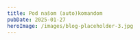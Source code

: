 ```yaml
---
title: Pod našom (auto)komandom
pubDate: 2025-01-27
heroImage: /images/blog-placeholder-3.jpg
---
```

